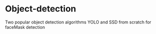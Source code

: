 # Object-detection
Two popular object detection algorithms YOLO and SSD from scratch for faceMask detection
